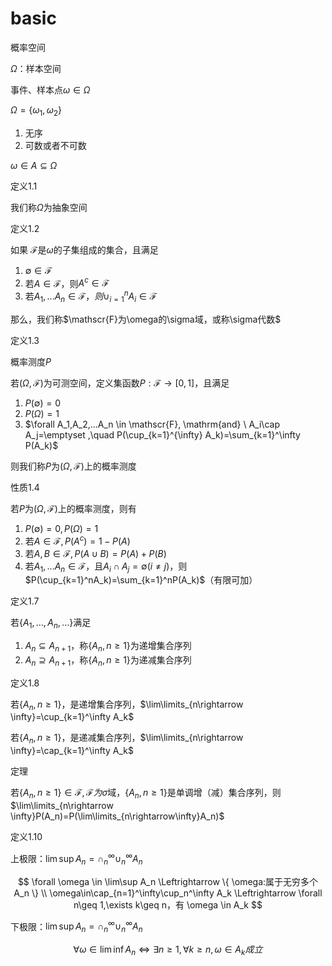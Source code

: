 # basic

概率空间

$\Omega$：样本空间

事件、样本点$\omega \in \Omega$

$\Omega=\{\omega_1,\omega_2\}$

1. 无序
2. 可数或者不可数

$\omega\in A\subseteq\Omega$



定义1.1

我们称$\Omega$为抽象空间

定义1.2

如果 $\mathscr{F}$是$\omega$的子集组成的集合，且满足

1. $\emptyset\in\mathscr{F}$
2. 若$A\in\mathscr{F}$，则$A^c\in\mathscr{F}$
3. 若$A_1,...A_n\in\mathscr{F}，则\cup_{i=1}^nA_i\in\mathscr{F}$

那么，我们称$\mathscr{F}为\omega的\sigma域，或称\sigma代数$







定义1.3 

概率测度$P$

若$(\Omega,\mathscr{F})$为可测空间，定义集函数$P:\mathscr{F} \rightarrow [0,1]$，且满足

1. $P(\emptyset)=0$
2. $P(\Omega)=1$
3. $\forall A_1,A_2,...A_n \in \mathscr{F}, \mathrm{and} \  A_i\cap A_j=\emptyset ,\quad P(\cup_{k=1}^{\infty} A_k)=\sum_{k=1}^\infty P(A_k)$

则我们称$P$为$(\Omega,\mathscr{F})$上的概率测度





性质1.4

若$P$为$(\Omega,\mathscr{F})$上的概率测度，则有

1. $P(\emptyset)=0,P(\Omega)=1$
2. 若$A\in \mathscr{F},P(A^c)=1-P(A)$
3. 若$A,B\in\mathscr{F},P(A\cup B)=P(A)+P(B)$
4. 若$A_1,...A_n \in \mathscr{F}，$且$A_i\cap A_j=\emptyset (i\not =j)$，则$P(\cup_{k=1}^nA_k)=\sum_{k=1}^nP(A_k)$（有限可加）





定义1.7

若$\{A_1,...,A_n,...\}$满足

1. $A_n\subseteq A_{n+1}$，称$\{A_n,n\geq 1\}$为递增集合序列
2. $A_n\supseteq A_{n+1}$，称$\{A_n,n\geq 1\}$为递减集合序列



定义1.8

若$\{A_n,n\geq 1\}$，是递增集合序列，$\lim\limits_{n\rightarrow \infty}=\cup_{k=1}^\infty A_k$

若$\{A_n,n\geq 1\}$，是递减集合序列，$\lim\limits_{n\rightarrow \infty}=\cap_{k=1}^\infty A_k$



定理

若$\{A_n,n\geq1\}\in\mathscr{F},\mathscr{F}为\sigma$域，$\{A_n,n\geq1\}$是单调增（减）集合序列，则$\lim\limits_{n\rightarrow \infty}P(A_n)=P(\lim\limits_{n\rightarrow\infty}A_n)$





定义1.10

上极限：$\lim\sup A_n=\cap_n^\infty\cup_n^\infty A_n$

$$
\forall \omega \in \lim\sup A_n \Leftrightarrow \{ \omega:属于无穷多个 A_n \}  \\
\omega\in\cap_{n=1}^\infty\cup_n^\infty A_k \Leftrightarrow  \forall n\geq 1,\exists k\geq n，有 \omega \in A_k
$$



下极限：$\lim\sup A_n=\cap_n^\infty\cup_n^\infty A_n$

$$
\forall \omega \in \lim\inf A_n \Leftrightarrow \exists n\geq 1, \forall k\geq n,\omega\in A_k成立
$$


